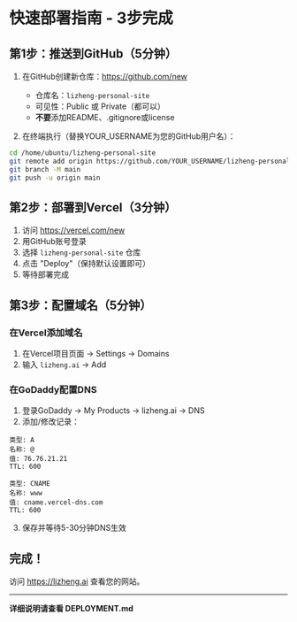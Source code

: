 # 快速部署指南 - 3步完成

## 第1步：推送到GitHub（5分钟）

1. 在GitHub创建新仓库：https://github.com/new
   - 仓库名：`lizheng-personal-site`
   - 可见性：Public 或 Private（都可以）
   - **不要**添加README、.gitignore或license

2. 在终端执行（替换YOUR_USERNAME为您的GitHub用户名）：

```bash
cd /home/ubuntu/lizheng-personal-site
git remote add origin https://github.com/YOUR_USERNAME/lizheng-personal-site.git
git branch -M main
git push -u origin main
```

## 第2步：部署到Vercel（3分钟）

1. 访问 https://vercel.com/new
2. 用GitHub账号登录
3. 选择 `lizheng-personal-site` 仓库
4. 点击 "Deploy"（保持默认设置即可）
5. 等待部署完成

## 第3步：配置域名（5分钟）

### 在Vercel添加域名

1. 在Vercel项目页面 → Settings → Domains
2. 输入 `lizheng.ai` → Add

### 在GoDaddy配置DNS

1. 登录GoDaddy → My Products → lizheng.ai → DNS
2. 添加/修改记录：

```
类型: A
名称: @
值: 76.76.21.21
TTL: 600

类型: CNAME
名称: www
值: cname.vercel-dns.com
TTL: 600
```

3. 保存并等待5-30分钟DNS生效

## 完成！

访问 https://lizheng.ai 查看您的网站。

---

**详细说明请查看 DEPLOYMENT.md**

